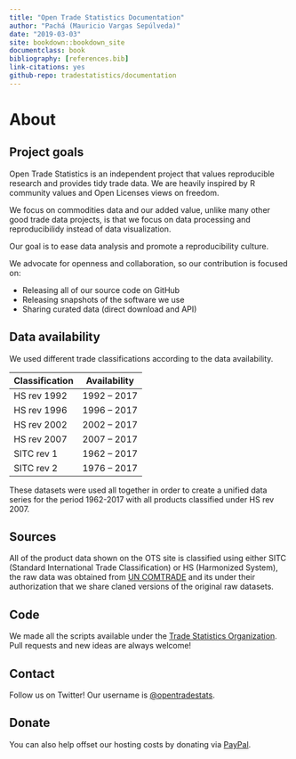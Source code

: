 ```yaml
--- 
title: "Open Trade Statistics Documentation"
author: "Pachá (Mauricio Vargas Sepúlveda)"
date: "2019-03-03"
site: bookdown::bookdown_site
documentclass: book
bibliography: [references.bib]
link-citations: yes
github-repo: tradestatistics/documentation
---
```


# About

## Project goals

Open Trade Statistics is an independent project that values reproducible research and provides tidy trade data. We are heavily inspired by R community values and Open Licenses views on freedom.

We focus on commodities data and our added value, unlike many other good trade data projects, is that we focus on data processing and reproducibilidy instead of data visualization.

Our goal is to ease data analysis and promote a reproducibility culture.

We advocate for openness and collaboration, so our contribution is focused on:

* Releasing all of our source code on GitHub
* Releasing snapshots of the software we use
* Sharing curated data (direct download and API)

## Data availability

We used different trade classifications according to the data availability.

|Classification |Availability|
|---------------|------------|
|HS rev 1992    |1992 – 2017 |
|HS rev 1996    |1996 – 2017 |
|HS rev 2002    |2002 – 2017 |
|HS rev 2007    |2007 – 2017 |
|SITC rev 1     |1962 – 2017 |
|SITC rev 2     |1976 – 2017 |

These datasets were used all together in order to create a unified data series for the period 1962-2017 with all products classified under HS rev 2007.

## Sources

All of the product data shown on the OTS site is classified using either SITC (Standard International Trade Classification) or HS (Harmonized System), the raw data was obtained from [UN COMTRADE](http://comtrade.un.org/) and its under their authorization that we share claned versions of the original raw datasets.

## Code

We made all the scripts available under the [Trade Statistics Organization](https://github.com/tradestatistics). Pull requests and new ideas are always welcome!

## Contact

Follow us on Twitter! Our username is [\@opentradestats](https://twitter.com/opentradestats).

## Donate

You can also help offset our hosting costs by donating via [PayPal](https://paypal.me/tradestatistics).
